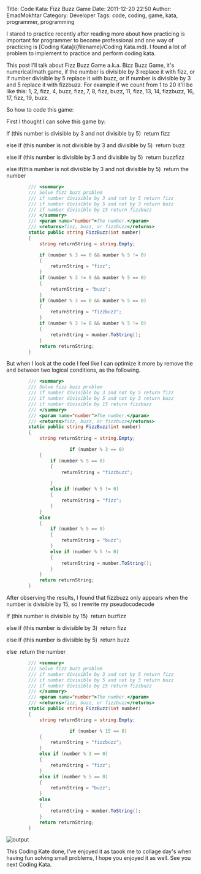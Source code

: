 Title: Code Kata: Fizz Buzz Game
Date: 2011-12-20 22:50
Author: EmadMokhtar
Category: Developer
Tags: code, coding, game, kata, programmer, programming

I stared to practice recently after reading more about how practicing is important for programmer to become professional and one way of practicing is  [Coding Kata]({filename}/Coding Kata.md). I found a lot of problem to implement to practice and perform coding kata.

This post I'll talk about Fizz Buzz Game a.k.a. Bizz Buzz Game, it's numerical/math game, if the number is divisible by 3 replace it with fizz, or if number divisible by 5 replace it with buzz, or if number is divisible by 3 and 5 replace it with fizzbuzz. For example if we count from 1 to 20 it'll be like this: 1, 2, fizz, 4, buzz, fizz, 7, 8, fizz, buzz, 11, fizz, 13, 14, fizzbuzz, 16, 17, fizz, 19, buzz.

So how to code this game:

First I thought I can solve this game by:

If (this number is divisible by 3 and not divisible by 5)  return fizz

else if (this number is not divisible by 3 and divisible by 5)  return
buzz

else if (this number is divisible by 3 and divisible by 5)  return
buzzfizz

else if(this number is not divisible by 3 and not divisible by 5)  
return the number

```csharp
        /// <summary>
        /// Solve fizz buzz problem
        /// if number divisible by 3 and not by 5 return fizz
        /// if number divisible by 5 and not by 3 return buzz
        /// if number divisible by 15 return fizzbuzz
        /// </summary>
        /// <param name="number">The number.</param>
        /// <returns>fizz, buzz, or fizzbuzz</returns>
        static public string FizzBuzz(int number)
        {
            string returnString = string.Empty;

            if (number % 3 == 0 && number % 5 != 0)
            {
                returnString = "fizz";
            }
            if (number % 3 != 0 && number % 5 == 0)
            {
                returnString = "buzz";
            }
            if (number % 3 == 0 && number % 5 == 0)
            {
                returnString = "fizzbuzz";
            }
            if (number % 3 != 0 && number % 5 != 0)
            {
                returnString = number.ToString();
            }
            return returnString;
        }
```

But when I look at the code I feel like I can optimize it more by remove
the and between two logical conditions, as the following.

```csharp
        /// <summary>
        /// Solve fizz buzz problem
        /// if number divisible by 3 and not by 5 return fizz
        /// if number divisible by 5 and not by 3 return buzz
        /// if number divisible by 15 return fizzbuzz
        /// </summary>
        /// <param name="number">The number.</param>
        /// <returns>fizz, buzz, or fizzbuzz</returns>
        static public string FizzBuzz(int number)
        {
            string returnString = string.Empty;

                       if (number % 3 == 0)
            {
                if (number % 5 == 0)
                {
                    returnString = "fizzbuzz";

                }
                else if (number % 5 != 0)
                {
                    returnString = "fizz";
                }
            }
            else
            {
                if (number % 5 == 0)
                {
                    returnString = "buzz";
                }
                else if (number % 5 != 0)
                {
                    returnString = number.ToString();
                }
            }
            return returnString;
        }
```

After observing the results, I found that fizzbuzz only appears when the number is divisible by 15, so I rewrite my pseudocodecode

If (this number is divisible by 15)  return buzfizz

else if (this number is divisible by 3)  return fizz

else if (this number is divisible by 5)  return buzz

else  return the number

```csharp
        /// <summary>
        /// Solve fizz buzz problem
        /// if number divisible by 3 and not by 5 return fizz
        /// if number divisible by 5 and not by 3 return buzz
        /// if number divisible by 15 return fizzbuzz
        /// </summary>
        /// <param name="number">The number.</param>
        /// <returns>fizz, buzz, or fizzbuzz</returns>
        static public string FizzBuzz(int number)
        {
            string returnString = string.Empty;

                       if (number % 15 == 0)
            {
                returnString = "fizzbuzz";
            }
            else if (number % 3 == 0)
            {
                returnString = "fizz";
            }
            else if (number % 5 == 0)
            {
                returnString = "buzz";
            }
            else
            {
                returnString = number.ToString();
            }
            return returnString;
        }
```

![output]({static}/images/fizzbuzzoutput.png)

This Coding Kate done, I've enjoyed it as taook me to collage day's when
having fun solving small problems, I hope you enjoyed it as well. See
you next Coding Kata.
